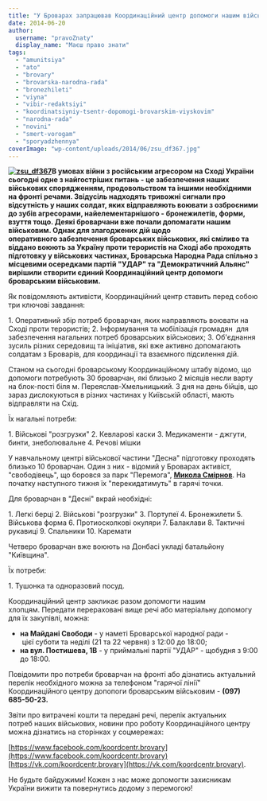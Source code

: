 ```yaml
---
title: "У Броварах запрацював Координаційний центр допомоги нашим військовим на Сході"
date: 2014-06-20
author: 
  username: "pravoZnaty"
  display_name: "Маєш право знати"
tags: 
  - "amunitsiya"
  - "ato"
  - "brovary"
  - "brovarska-narodna-rada"
  - "bronezhileti"
  - "viyna"
  - "vibir-redaktsiyi"
  - "koordinatsiyniy-tsentr-dopomogi-brovarskim-viyskovim"
  - "narodna-rada"
  - "novini"
  - "smert-vorogam"
  - "sporyadzhennya"
coverImage: "wp-content/uploads/2014/06/zsu_df367.jpg"
---
```


**[![zsu_df367](https://mpz.brovary.org/wp-content/uploads/2014/06/zsu_df367.jpg)](https://mpz.brovary.org/wp-content/uploads/2014/06/zsu_df367.jpg)В умовах війни з російським агресором на Сході України сьогодні одне з найгостріших питань - це забезпечення наших військових спорядженням, продовольством та іншими необхідними на фронті речами. Звідусіль надходять тривожні сигнали про відсутність у наших солдат, яких відправляють воювати з озброєними до зубів агресорами, найелементарнішого - бронежилетів, форми, взуття тощо. Деякі броварчани вже почали допомагати нашим військовим. Однак для злагоджених дій щодо оперативного забезпечення броварських військових, які сміливо та віддано воюють за Україну проти терористів на Сході або проходять підготовку у військових частинах, Броварська Народна Рада спільно з місцевими осередками партій "УДАР" та "Демократичний Альянс" вирішили створити єдиний Координаційний центр допомоги броварським військовим.**

Як повідомляють активісти, Координаційний центр ставить перед собою три ключові завдання:

1\. Оперативний збір потреб броварчан, яких направляють воювати на Сході проти терористів; 2. Інформування та мобілізація громадян  для забезпечення нагальних потреб броварських військових; 3. Об'єднання зусиль різних середовищ та ініціатив, які вже активно допомагають солдатам з Броварів, для координації та взаємного підсилення дій.

Станом на сьогодні броварському Координаційному штабу відомо, що допомоги потребують 30 броварчан, які близько 2 місяців несли варту на блок-пості біля м. Переяслав-Хмельницький. З дня на день бійців, що зараз дислокуються в різних частинах у Київській області, мають відправляти на Схід.

Їх нагальні потреби:

1\. Військові "розгрузки" 2. Кевларові каски 3. Медикаменти - джгути, бинти, знеболювальне 4. Речові мішки

У навчальному центрі військової частини "Десна" підготовку проходять близько 10 броварчан. Один з них - відомий у Броварах активіст, "свободівець", що боровся за парк "Перемога", [**Микола Смірнов**](https://mpz.brovary.org/?s=%D1%81%D0%BC%D1%96%D1%80%D0%BD%D0%BE%D0%B2&x=6&y=10). На початку наступного тижня їх "перекидатимуть" в гарячі точки.

Для броварчан в "Десні" вкрай необхідні:

1\. Легкі берці 2. Військові "розгрузки" 3. Портупеї 4. Бронежилети 5. Військова форма 6. Протиосколкові окуляри 7. Балаклави 8. Тактичні рукавиці 9. Спальники 10. Каремати

Четверо броварчан вже воюють на Донбасі укладі батальйону "Київщина".

Їх потреби:

1\. Тушонка та одноразовий посуд.

Координаційний центр закликає разом допомогти нашим хлопцям. Передати перераховані вище речі або матеріальну допомогу для їх закупівлі, можна:

- **на Майдані Свободи** \- у наметі Броварської народної ради - цієї суботи та неділі (21 та 22 червня) з 12:00 до 18:00;
- **на вул. Постишева, 1В** - у приймальні партії "УДАР" - щобудня з 9:00 до 18:00.

Повідомити про потреби броварчан на фронті або дізнатись актуальний перелік необхідного можна за телефоном "гарячої лінії" Координаційного центру допопоги броварським військовим - **(097) 685-50-23.** 

Звіти про витрачені кошти та передані речі, перелік актуальних потреб наших військових, новини про роботу Координаційного центру можна дізнатись на сторінках у соцмережах:

[https://www.facebook.com/koordcentr.brovary](https://www.facebook.com/koordcentr.brovary) [https://vk.com/koordcentr.brovary](https://vk.com/koordcentr.brovary).

Не будьте байдужими! Кожен з нас може допомогти захисникам України вижити та повернутись додому з перемогою!
